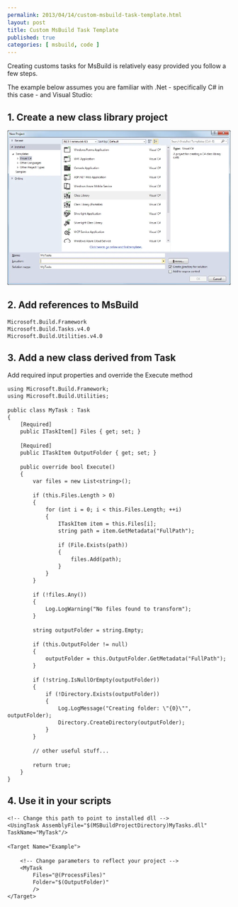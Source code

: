 ```yaml
---
permalink: 2013/04/14/custom-msbuild-task-template.html
layout: post
title: Custom MsBuild Task Template
published: true
categories: [ msbuild, code ]
---
```

Creating customs tasks for MsBuild is relatively easy provided you follow a few steps. 

The example below assumes you are familiar with .Net - specifically C# in this case - and 
Visual Studio:

## 1. Create a new class library project

![New Project](/img/posts/custom-msbuild-task-template/vs-new-project.webp)

## 2. Add references to MsBuild
	
	Microsoft.Build.Framework
    Microsoft.Build.Tasks.v4.0
    Microsoft.Build.Utilities.v4.0 

## 3. Add a new class derived from Task
	
Add required input properties and override the Execute method
	
	using Microsoft.Build.Framework;
	using Microsoft.Build.Utilities;
	
	public class MyTask : Task
	{
        [Required]
        public ITaskItem[] Files { get; set; }

        [Required]
        public ITaskItem OutputFolder { get; set; }

        public override bool Execute()
        {
            var files = new List<string>();

            if (this.Files.Length > 0)
            {
                for (int i = 0; i < this.Files.Length; ++i)
                {
                    ITaskItem item = this.Files[i];
                    string path = item.GetMetadata("FullPath");

                    if (File.Exists(path))
                    {
                        files.Add(path);
                    }
                }
            }

            if (!files.Any())
            {
                Log.LogWarning("No files found to transform");
            }

            string outputFolder = string.Empty;

            if (this.OutputFolder != null)
            {
                outputFolder = this.OutputFolder.GetMetadata("FullPath");
            }

            if (!string.IsNullOrEmpty(outputFolder))
            {
                if (!Directory.Exists(outputFolder))
                {
                    Log.LogMessage("Creating folder: \"{0}\"", outputFolder);
                    Directory.CreateDirectory(outputFolder);
                }
            }

			// other useful stuff...

            return true;
        }
	}

## 4. Use it in your scripts	

	<!-- Change this path to point to installed dll -->	
	<UsingTask AssemblyFile="$(MSBuildProjectDirectory)MyTasks.dll" TaskName="MyTask"/>

	<Target Name="Example">

		<!-- Change parameters to reflect your project -->	
		<MyTask 
			Files="@(ProcessFiles)" 
			Folder="$(OutputFolder)" 
			/>
	</Target>

	